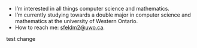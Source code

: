 - I’m interested in all things computer science and mathematics.
- I’m currently studying towards a double major in computer science and mathematics at the university of Western Ontario.
- How to reach me: sfeldm2@uwo.ca.

test change

<!---
SAMK6/SAMK6 is a ✨ special ✨ repository because its `README.md` (this file) appears on your GitHub profile.
You can click the Preview link to take a look at your changes.
--->
